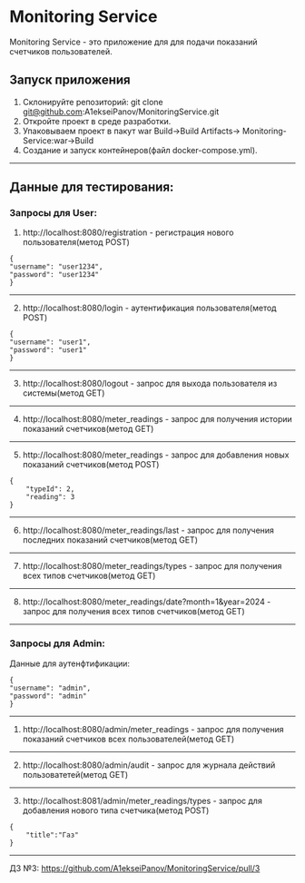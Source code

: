 # Monitoring Service

Monitoring Service - это приложение для для подачи показаний счетчиков пользователей.

## Запуск приложения

1. Склонируйте репозиторий:
   git clone git@github.com:A1ekseiPanov/MonitoringService.git
2. Откройте проект в среде разработки.
3. Упаковываем проект в пакут war Build->Build Artifacts-> Monitoring-Service:war->Build
4. Создание и запуск контейнеров(файл docker-compose.yml).
-----------------------------

## Данные для тестирования:
### Запросы для User:
1. http://localhost:8080/registration - регистрация нового пользователя(метод POST)
```
{
"username": "user1234",
"password": "user1234"
}
```
-----------------------------
2. http://localhost:8080/login - аутентификация пользователя(метод POST)
```
{
"username": "user1",
"password": "user1"
}
```
-----------------------------
3. http://localhost:8080/logout - запрос для выхода пользователя из системы(метод GET)
-----------------------------
4. http://localhost:8080/meter_readings - запрос для получения истории показаний счетчиков(метод GET)
-----------------------------
5. http://localhost:8080/meter_readings - запрос для добавления новых показаний счетчиков(метод POST)
```
{
    "typeId": 2,
    "reading": 3
}
```
-----------------------------
6. http://localhost:8080/meter_readings/last - запрос для получения последних показаний счетчиков(метод GET)
-----------------------------
7. http://localhost:8080/meter_readings/types - запрос для получения всех типов счетчиков(метод GET)
-----------------------------
8. http://localhost:8080/meter_readings/date?month=1&year=2024 - запрос для получения всех типов счетчиков(метод GET)
-----------------------------

### Запросы для Admin:

Данные для аутенфтификации:
```
{
"username": "admin",
"password": "admin"
}
```
-----------------------------
1. http://localhost:8080/admin/meter_readings - запрос для получения показаний счетчиков всех пользователей(метод GET)
-----------------------------
2. http://localhost:8080/admin/audit - запрос для журнала действий пользоватетей(метод GET)
-----------------------------
3. http://localhost:8081/admin/meter_readings/types - запрос для добавления нового типа счетчика(метод POST)
```
{
    "title":"Газ"
}
```
-----------------------------

ДЗ №3: https://github.com/A1ekseiPanov/MonitoringService/pull/3

